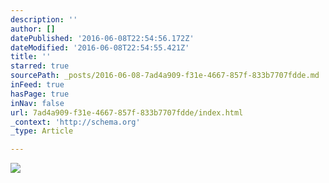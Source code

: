 ```yaml
---
description: ''
author: []
datePublished: '2016-06-08T22:54:56.172Z'
dateModified: '2016-06-08T22:54:55.421Z'
title: ''
starred: true
sourcePath: _posts/2016-06-08-7ad4a909-f31e-4667-857f-833b7707fdde.md
inFeed: true
hasPage: true
inNav: false
url: 7ad4a909-f31e-4667-857f-833b7707fdde/index.html
_context: 'http://schema.org'
_type: Article

---
```

![](https://the-grid-user-content.s3-us-west-2.amazonaws.com/9a1f9b02-1f9c-4d4e-b5cd-0885caf91e4b.jpg)